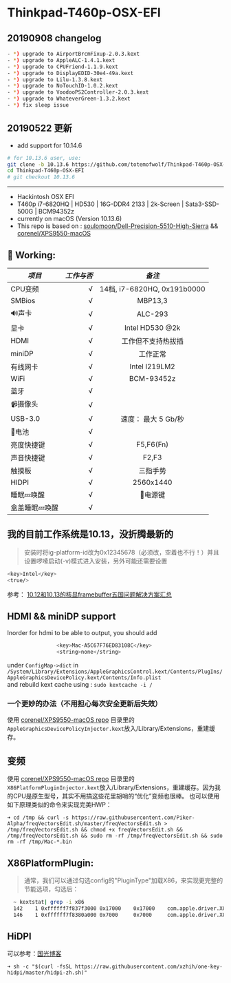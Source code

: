 # Thinkpad-T460p-OSX-EFI


## 20190908 changelog

``` bash
- *) upgrade to AirportBrcmFixup-2.0.3.kext
- *) upgrade to AppleALC-1.4.1.kext
- *) upgrade to CPUFriend-1.1.9.kext
- *) upgrade to DisplayEDID-30e4-49a.kext
- *) upgrade to Lilu-1.3.8.kext
- *) upgrade to NoTouchID-1.0.2.kext
- *) upgrade to VoodooPS2Controller-2.0.3.kext
- *) upgrade to WhateverGreen-1.3.2.kext
- *) fix sleep issue
```

## 20190522 更新

* add support for 10.14.6

``` bash
# for 10.13.6 user, use:
git clone -b 10.13.6 https://github.com/totemofwolf/Thinkpad-T460p-OSX-EFI.git
cd Thinkpad-T460p-OSX-EFI
# git checkout 10.13.6
```

---

* Hackintosh OSX EFI
* T460p i7-6820HQ | HD530 | 16G-DDR4 2133 | 2k-Screen | Sata3-SSD-500G | BCM94352z
* currently on macOS (Version 10.13.6)
* This repo is based on : [soulomoon/Dell-Precision-5510-High-Sierra](https://github.com/soulomoon/Dell-Precision-5510-High-Sierra) && [corenel/XPS9550-macOS](https://github.com/corenel/XPS9550-macOS)

## 🍺 Working:

| *项目*        | *工作与否*    |  *备注*  |
| --------   | -----:   | :----: |
| CPU变频        | √      |   14档, i7-6820HQ, 0x191b0000 |
| SMBios        | √      |   MBP13,3    |
| 🔊声卡        | √      |   ALC-293    |
| 显卡        | √      |   Intel HD530 @2k  |
| HDMI        | √      |  工作但不支持热拔插   |
| miniDP        | √      |  工作正常   |
| 有线网卡        | √      | Intel I219LM2      |
| WiFi        | √      |   BCM-93452z    |
| 蓝牙        | √      |       |
| 📹摄像头        | √      |       |
| USB-3.0        | √      |   速度：	最大 5 Gb/秒 |
| 🔋电池        | √      |       |
| 亮度快捷键       | √      |   F5,F6(Fn)    |
| 声音快捷键        | √      |   F2,F3    |
| 触摸板        | √      | 三指手势      |
| HIDPI        | √      |  2560x1440     |
| 睡眠💤唤醒        | √      |  🔌电源键     |
| 盒盖睡眠💤唤醒        | √      |       |

## 我的目前工作系统是10.13，没折腾最新的

> 安装时将ig-platform-id改为0x12345678（必须改，空着也不行！）并且设置啰嗦启动(-v)模式进入安装，另外可能还需要设置

``` bash
<key>Intel</key>
<true/>
```

参考：
[10.12和10.13的核显framebuffer五国问题解决方案汇总](http://bbs.pcbeta.com/forum.php?mod=viewthread&tid=1696023)


## HDMI && miniDP support
Inorder for hdmi to be able to output, you should add

``` bash
				<key>Mac-A5C67F76ED83108C</key>
				<string>none</string>
```

under `ConfigMap->dict` in `/System/Library/Extensions/AppleGraphicsControl.kext/Contents/PlugIns/AppleGraphicsDevicePolicy.kext/Contents/Info.plist`  
and rebuild kext cache using : `sudo kextcache -i /`

### 一个更妙的办法（不用担心每次安全更新后失效）

使用 [corenel/XPS9550-macOS repo](https://github.com/corenel/XPS9550-macOS/tree/master/Kexts) 目录里的`AppleGraphicsDevicePolicyInjector.kext`放入/Library/Extensions，重建缓存。

## 变频

使用 [corenel/XPS9550-macOS repo](https://github.com/corenel/XPS9550-macOS/tree/master/Kexts) 目录里的
`X86PlatformPluginInjector.kext`放入/Library/Extensions，重建缓存。因为我的CPU是原生型号，其实不用搞这些花里胡哨的“优化”变频也很棒。
也可以使用如下原理类似的命令来实现完美HWP：

`➜ cd /tmp && curl -s https://raw.githubusercontent.com/Piker-Alpha/freqVectorsEdit.sh/master/freqVectorsEdit.sh > /tmp/freqVectorsEdit.sh && chmod +x freqVectorsEdit.sh && /tmp/freqVectorsEdit.sh && sudo rm -rf /tmp/freqVectorsEdit.sh && sudo rm -rf /tmp/Mac-*.bin`

## X86PlatformPlugin:

> 通常，我们可以通过勾选config的"PluginType"加载X86，来实现更完整的节能选项，勾选后：

``` bash
  ~ kextstat| grep -i x86
  142    1 0xffffff7f837f3000 0x17000    0x17000    com.apple.driver.X86PlatformPlugin (1.0.0) 75F8D5F2-9BB7-3709-987C-35B5C1FCB727 <117 64 22 13 11 7 6 5 4 3 1>
  146    1 0xffffff7f8380a000 0x7000     0x7000     com.apple.driver.X86PlatformShim (1.0.0) 78933162-E3FE-3568-B4E0-6A6BD9DEA64A <142 117 13 7 4 3>

```

## HiDPI

可以参考：[国光博客](http://sqlsec.com/2018/09/hidpi.html)

`➜ sh -c "$(curl -fsSL https://raw.githubusercontent.com/xzhih/one-key-hidpi/master/hidpi-zh.sh)"`
